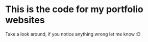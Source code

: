 # This is the code for my portfolio websites

Take a look around, if you notice anything wrong let me know :D
